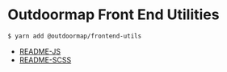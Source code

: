 # Outdoormap Front End Utilities

```bash
$ yarn add @outdoormap/frontend-utils
```

- [README-JS](/OutdoorMap/frontend-utils/blob/main/README-JS.md)
- [README-SCSS](/OutdoorMap/frontend-utils/blob/main/README-SCSS.md)
